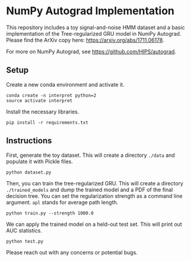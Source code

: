 # NumPy Autograd Implementation

This repository includes a toy signal-and-noise HMM dataset and a basic implementation of the Tree-regularized GRU model in NumPy Autograd. Please find the ArXiv copy here: https://arxiv.org/abs/1711.06178. 

For more on NumPy Autograd, see https://github.com/HIPS/autograd.

## Setup

Create a new conda environment and activate it.

```
conda create -n interpret python=2
source activate interpret
```

Install the necessary libraries.

```
pip install -r requirements.txt
```

## Instructions

First, generate the toy dataset. This will create a directory `./data` and populate it with Pickle files.

```
python dataset.py
```

Then, you can train the tree-regularized GRU. This will create a directory `./trained_models` and dump the trained model and a PDF of the final decision tree. You can set the regularization strength as a command line argument. `apl` stands for average path length.

```
python train.py --strength 1000.0
```

We can apply the trained model on a held-out test set. This will print out AUC statistics.

```
python test.py
```

Please reach out with any concerns or potential bugs.